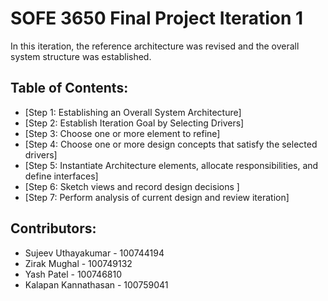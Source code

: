 # SOFE 3650 Final Project Iteration 1
In this iteration, the reference architecture was revised and the overall system structure was established.

## Table of Contents:
- [Step 1: Establishing an Overall System Architecture]
- [Step 2: Establish Iteration Goal by Selecting Drivers]
- [Step 3: Choose one or more element to refine]
- [Step 4: Choose one or more design concepts that satisfy the selected drivers]
- [Step 5: Instantiate Architecture elements, allocate responsibilities, and define interfaces]
- [Step 6: Sketch views and record design decisions ]
- [Step 7: Perform analysis of current design and review iteration]


## Contributors:
* Sujeev Uthayakumar - 100744194
* Zirak Mughal - 100749132
* Yash Patel - 100746810
* Kalapan Kannathasan - 100759041
